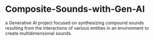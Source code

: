 # Composite-Sounds-with-Gen-AI
a Generative AI project focused on synthesizing compound sounds resulting from the interactions of various entities in an environment to create multidimensional sounds.
